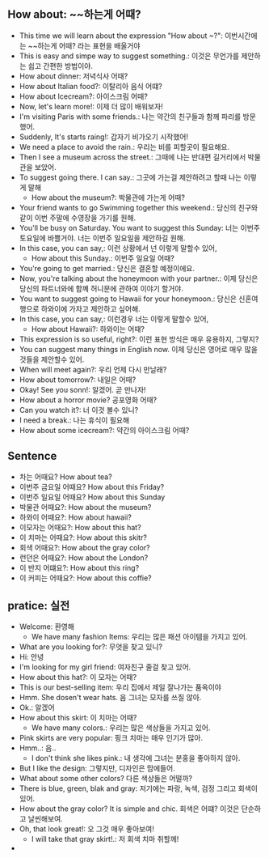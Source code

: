 ## How about: ~~하는게 어때?
- This time we will learn about the expression "How about ~?": 이번시간에는 ~~하는게 어때? 라는 표현을 배울거야
- This is easy and simpe way to suggest something.: 이것은 무언가를 제안하는 쉽고 간편한 방법이야.
- How about dinner: 저녁식사 어때?
- How about Italian food?: 이탈리아 음식 어떄?
- How about Icecream?: 아이스크림 어때?
- Now, let's learn more!: 이제 더 많이 배워보자!
- I'm visiting Paris with some friends.: 나는 약간의 친구들과 함께 파리를 방문했어.
- Suddenly, It's starts raing!: 갑자기 비가오기 시작했어!
- We need a place to avoid the rain.: 우리는 비를 피할곳이 필요해요.
- Then I see a museum across the street.: 그때에 나는 반대편 길거리에서 박물관을 보았어.
- To suggest going there. I can say.: 그곳에 가는걸 제안하려고 할때 나는 이렇게 말해
    - How about the museum?: 박물관에 가는게 어때?
- Your friend wants to go Swimming together this weekend.: 당신의 친구와 같이 이번 주말에 수영장을 가기를 원해.
- You'll be busy on Saturday. You want to suggest this Sunday: 너는 이번주 토요일에 바쁠거야. 너는 이번주 일요일을 제안하길 원해.
- In this case, you can say,: 이런 상황에서 넌 이렇게 말할수 있어,
    - How about this Sunday.: 이번주 일요일 어때?
- You're going to get married.: 당신은 결혼할 예정이에요.
- Now, you're talking about the honeymoon with your partner.: 이제 당신은 당신의 파트너와에 함꼐 허니문에 관하여 이야기 할거야.
- You want to suggest going to Hawaii for your honeymoon.: 당신은 신혼여행으로 하와이에 가자고 제안하고 싶어해.
- In this case, you can say,: 이런경우 너는 이렇게 말할수 있어,
    - How about Hawaii?: 하와이는 어때?
- This expression is so useful, right?: 이런 표현 방식은 매우 유용하지, 그렇지?
- You can suggest many things in English now. 이제 당신은 영어로 매우 많을것들을 제안할수 있어.
- When will meet again?: 우리 언제 다시 만날래?
- How about tomorrow?: 내일은 어때?
- Okay! See you sonn!: 알겠어. 곧 만나자!
- How about a horror movie? 공포영화 어때?
- Can you watch it?: 너 이것 볼수 있니?
- I need a break.: 나는 휴식이 필요해
- How about some icecream?: 약간의 아이스크림 어때?

## Sentence
- 차는 어때요? How about tea?
- 이번주 금요일 어때요? How about this Friday?
- 이번주 일요일 어때요? How about this Sunday 
- 박물관 어때요?: How about the museum?
- 하와이 어때요?: How about hawaii?
- 이모자는 어때요?: How about this hat?
- 이 치마는 어때요?: How about this skitr?
- 회색 어때요?: How about the gray color?
- 런던은 어때요?: How about the London?
- 이 반지 어떄요?: How about this ring?
- 이 커피는 어때요?: How about this coffie?

## pratice: 실전
- Welcome: 환영해
    - We have many fashion Items: 우리는 많은 패션 아이템을 가지고 있어.
- What are you looking for?: 무엇을 찾고 있니?
- Hi: 안녕
- I'm looking for my girl friend: 여자친구 줄걸 찾고 있어.
- How about this hat?: 이 모자는 어때?
- This is our best-selling item: 우리 집에서 제일 잘나가는 품옥이야
- Hmm. She dosen't wear hats. 음 그녀는 모자를 쓰질 않아.
- Ok.: 알겠어
- How about this skirt: 이 치마는 어때?
    -  We have many colors.: 우리는 많은 색상들을 가지고 있어.
- Pink skirts are very popular: 핑크 치마는 매우 인기가 많아.
- Hmm..: 음..
    - I don't think she likes pink.: 내 생각에 그녀는 분홍을 좋아하지 않아.
- But I like the design: 그렇지만, 디자인은 맘에들어.
- What about some other colors? 다른 색상들은 어떨까?
- There is blue, green, blak and gray: 저기에는 파랑, 녹색, 검정 그리고 회색이 있어.
- How about the gray color? It is simple and chic. 회색은 어떄? 이것은 단순하고 날씬해보여.
- Oh, that look great!: 오 그것 매우 좋아보여!
    - I will take that gray skirt!.: 저 회색 치마 취할께!
- 